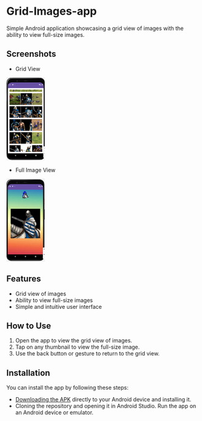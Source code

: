 # Grid-Images-app
 Simple Android application showcasing a grid view of images with the ability to view full-size images.

## Screenshots
- Grid View

<img src="Images/gridView.PNG" alt="Grid View" width="100"/>

- Full Image View
  
<img src="Images/fullImage.PNG" alt="Full Image View" width="100"/>

## Features

- Grid view of images
- Ability to view full-size images
- Simple and intuitive user interface

## How to Use

1. Open the app to view the grid view of images.
2. Tap on any thumbnail to view the full-size image.
3. Use the back button or gesture to return to the grid view.

## Installation

You can install the app by following these steps:
- [Downloading the APK](app-debug.apk) directly to your Android device and installing it.
- Cloning the repository and opening it in Android Studio. Run the app on an Android device or emulator.

